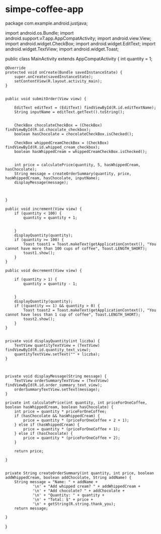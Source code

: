 # simpe-coffee-app
package com.example.android.justjava;



import android.os.Bundle;
import android.support.v7.app.AppCompatActivity;
import android.view.View;
import android.widget.CheckBox;
import android.widget.EditText;
import android.widget.TextView;
import android.widget.Toast;


public class MainActivity extends AppCompatActivity {
    int quantity = 1;


    @Override
    protected void onCreate(Bundle savedInstanceState) {
        super.onCreate(savedInstanceState);
        setContentView(R.layout.activity_main);
    }


    public void submitOrder(View view) {

        EditText editText = (EditText) findViewById(R.id.editTextName);
        String inputName = editText.getText().toString();


        CheckBox chocolateCheckBox = (CheckBox) findViewById(R.id.chocolate_checkbox);
        boolean hasChocolate = chocolateCheckBox.isChecked();

        CheckBox whippedCreamCheckBox = (CheckBox) findViewById(R.id.whipped_cream_checkbox);
        boolean hasWhippedCream = whippedCreamCheckBox.isChecked();


        int price = calculatePrice(quantity, 5, hasWhippedCream, hasChocolate);
        String message = createOrderSummary(quantity, price, hasWhippedCream, hasChocolate, inputName);
        displayMessage(message);
   


    }

    public void increment(View view) {
        if (quantity < 100) {
            quantity = quantity + 1;


        }
        displayQuantity(quantity);
        if (quantity >= 100) {
            Toast toast1 = Toast.makeText(getApplicationContext(), "You cannot have more than 100 cups of coffee", Toast.LENGTH_SHORT);
            toast1.show();
        }
    }

    public void decrement(View view) {

        if (quantity > 1) {
            quantity = quantity - 1;


        }
        displayQuantity(quantity);
        if ((quantity == 1) && quantity > 0) {
            Toast toast2 = Toast.makeText(getApplicationContext(), "You cannot have less than 1 cup of coffee", Toast.LENGTH_SHORT);
            toast2.show();
        }
    }


    private void displayQuantity(int liczba) {
        TextView quantityTextView = (TextView) findViewById(R.id.quantity_text_view);
        quantityTextView.setText("" + liczba);
    }



    private void displayMessage(String message) {
        TextView orderSummaryTextView = (TextView) findViewById(R.id.order_summary_text_view);
        orderSummaryTextView.setText(message);
    }

    private int calculatePrice(int quantity, int priceForOneCoffee, boolean hasWhippedCream, boolean hasChocolate) {
        int price = quantity * priceForOneCoffee;
        if (hasChocolate && hasWhippedCream) {
            price = quantity * (priceForOneCoffee + 2 + 1);
        } else if (hasWhippedCream) {
            price = quantity * (priceForOneCoffee + 1);
        } else if (hasChocolate) {
            price = quantity * (priceForOneCoffee + 2);
        }

        return price;

    }


    private String createOrderSummary(int quantity, int price, boolean addWhippedCream, boolean addChocolate, String addName) {
        String message = "Name: " + addName +
                '\n' + "Add whipped cream? " + addWhippedCream +
                '\n' + "Add chocolate? " + addChocolate +
                '\n' + "Quantity: " + quantity +
                '\n' + "Total: $" + price +
                '\n' + getString(R.string.thank_you);
        return message;

    }

}

